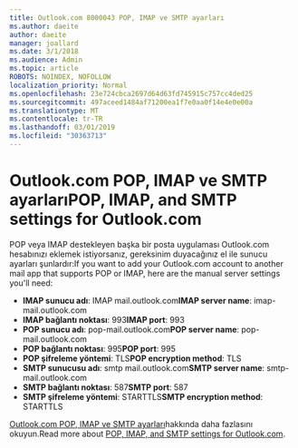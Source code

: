 ```yaml
---
title: Outlook.com 8000043 POP, IMAP ve SMTP ayarları
ms.author: daeite
author: daeite
manager: joallard
ms.date: 3/1/2018
ms.audience: Admin
ms.topic: article
ROBOTS: NOINDEX, NOFOLLOW
localization_priority: Normal
ms.openlocfilehash: 23e724cbca2697d64d63fd745915c757cc4ded25
ms.sourcegitcommit: 497aceed1484af71200ea1f7e0aa0f14e4e0e00a
ms.translationtype: MT
ms.contentlocale: tr-TR
ms.lasthandoff: 03/01/2019
ms.locfileid: "30363713"
---
```

# <a name="pop-imap-and-smtp-settings-for-outlookcom"></a><span data-ttu-id="72850-102">Outlook.com POP, IMAP ve SMTP ayarları</span><span class="sxs-lookup"><span data-stu-id="72850-102">POP, IMAP, and SMTP settings for Outlook.com</span></span>

<span data-ttu-id="72850-103">POP veya IMAP destekleyen başka bir posta uygulaması Outlook.com hesabınızı eklemek istiyorsanız, gereksinim duyacağınız el ile sunucu ayarları şunlardır:</span><span class="sxs-lookup"><span data-stu-id="72850-103">If you want to add your Outlook.com account to another mail app that supports POP or IMAP, here are the manual server settings you'll need:</span></span>

- <span data-ttu-id="72850-104">**IMAP sunucu adı**: IMAP mail.outlook.com</span><span class="sxs-lookup"><span data-stu-id="72850-104">**IMAP server name**: imap-mail.outlook.com</span></span>
- <span data-ttu-id="72850-105">**IMAP bağlantı noktası**: 993</span><span class="sxs-lookup"><span data-stu-id="72850-105">**IMAP port**: 993</span></span>
- <span data-ttu-id="72850-106">**POP sunucu adı**: pop-mail.outlook.com</span><span class="sxs-lookup"><span data-stu-id="72850-106">**POP server name**: pop-mail.outlook.com</span></span>
- <span data-ttu-id="72850-107">**POP bağlantı noktası**: 995</span><span class="sxs-lookup"><span data-stu-id="72850-107">**POP port**: 995</span></span>
- <span data-ttu-id="72850-108">**POP şifreleme yöntemi**: TLS</span><span class="sxs-lookup"><span data-stu-id="72850-108">**POP encryption method**: TLS</span></span>
- <span data-ttu-id="72850-109">**SMTP sunucusu adı**: smtp mail.outlook.com</span><span class="sxs-lookup"><span data-stu-id="72850-109">**SMTP server name**: smtp-mail.outlook.com</span></span>
- <span data-ttu-id="72850-110">**SMTP bağlantı noktası**: 587</span><span class="sxs-lookup"><span data-stu-id="72850-110">**SMTP port**: 587</span></span>
- <span data-ttu-id="72850-111">**SMTP şifreleme yöntemi**: STARTTLS</span><span class="sxs-lookup"><span data-stu-id="72850-111">**SMTP encryption method**: STARTTLS</span></span>

<span data-ttu-id="72850-112">[Outlook.com POP, IMAP ve SMTP ayarları](https://go.microsoft.com/fwlink/p/?linkid=2001402&clcid=0x409)hakkında daha fazlasını okuyun.</span><span class="sxs-lookup"><span data-stu-id="72850-112">Read more about [POP, IMAP, and SMTP settings for Outlook.com](https://go.microsoft.com/fwlink/p/?linkid=2001402&clcid=0x409).</span></span>
